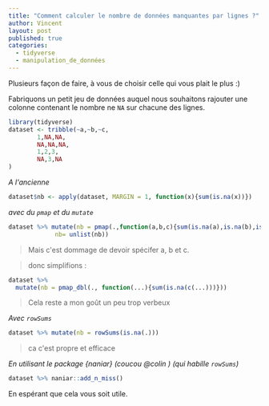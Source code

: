 ```yaml
---
title: "Comment calculer le nombre de données manquantes par lignes ?"
author: Vincent
layout: post
published: true
categories:
  - tidyverse
  - manipulation_de_données
---
```



Plusieurs façon de faire, à vous de choisir celle qui vous plait le plus :)

Fabriquons un petit jeu de données auquel nous souhaitons rajouter une colonne contenant le nombre ne `NA` sur chacune des lignes.

```r
library(tidyverse)
dataset <- tribble(~a,~b,~c,
        1,NA,NA,
        NA,NA,NA,
        1,2,3,
        NA,3,NA
)
```

*A l'ancienne*

```r
dataset$nb <- apply(dataset, MARGIN = 1, function(x){sum(is.na(x))})
```

*avec du `pmap` et du `mutate`*


```r
dataset %>% mutate(nb = pmap(.,function(a,b,c){sum(is.na(a),is.na(b),is.na(c))}),
             nb= unlist(nb))
```
>Mais c'est dommage de devoir spécifer a, b et c. 

>donc simplifions :

```r
dataset %>% 
  mutate(nb = pmap_dbl(., function(...){sum(is.na(c(...)))}))
```

> Cela reste a mon goût un peu trop verbeux

*Avec `rowSums`*

```r
dataset %>% mutate(nb = rowSums(is.na(.)))
```

> ca c'est propre et efficace

*En utilisant le package {naniar} (coucou @colin ) (qui habille `rowSums`)*

```r
dataset %>% naniar::add_n_miss()
```

En espérant que cela vous soit utile.


